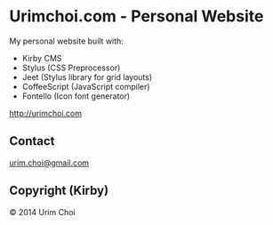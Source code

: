 # Urimchoi.com - Personal Website

My personal website built with:
* Kirby CMS
* Stylus (CSS Preprocessor)
* Jeet (Stylus library for grid layouts)
* CoffeeScript (JavaScript compiler)
* Fontello (Icon font generator)

<http://urimchoi.com>

## Contact 
<urim.choi@gmail.com>


## Copyright (Kirby)
© 2014 Urim Choi
